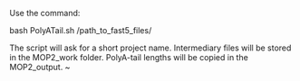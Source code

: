 Use the command:

bash PolyATail.sh /path_to_fast5_files/

The script will ask for a short project name. Intermediary files will be stored in the MOP2_work folder. PolyA-tail lengths will be copied in the MOP2_output.
~
